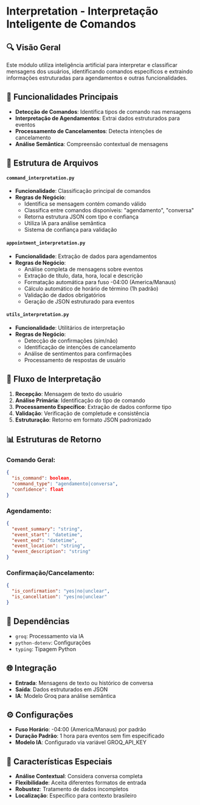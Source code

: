 # Interpretation - Interpretação Inteligente de Comandos

## 🔍 Visão Geral
Este módulo utiliza inteligência artificial para interpretar e classificar mensagens dos usuários, identificando comandos específicos e extraindo informações estruturadas para agendamentos e outras funcionalidades.

## 🎯 Funcionalidades Principais
- **Detecção de Comandos**: Identifica tipos de comando nas mensagens
- **Interpretação de Agendamentos**: Extrai dados estruturados para eventos
- **Processamento de Cancelamentos**: Detecta intenções de cancelamento
- **Análise Semântica**: Compreensão contextual de mensagens

## 📁 Estrutura de Arquivos

#### `command_interpretation.py`
- **Funcionalidade**: Classificação principal de comandos
- **Regras de Negócio**:
  - Identifica se mensagem contém comando válido
  - Classifica entre comandos disponíveis: "agendamento", "conversa"
  - Retorna estrutura JSON com tipo e confiança
  - Utiliza IA para análise semântica
  - Sistema de confiança para validação

#### `appointment_interpretation.py`
- **Funcionalidade**: Extração de dados para agendamentos
- **Regras de Negócio**:
  - Análise completa de mensagens sobre eventos
  - Extração de título, data, hora, local e descrição
  - Formatação automática para fuso -04:00 (America/Manaus)
  - Cálculo automático de horário de término (1h padrão)
  - Validação de dados obrigatórios
  - Geração de JSON estruturado para eventos

#### `utils_interpretation.py`
- **Funcionalidade**: Utilitários de interpretação
- **Regras de Negócio**:
  - Detecção de confirmações (sim/não)
  - Identificação de intenções de cancelamento
  - Análise de sentimentos para confirmações
  - Processamento de respostas de usuário

## 🔄 Fluxo de Interpretação
1. **Recepção**: Mensagem de texto do usuário
2. **Análise Primária**: Identificação do tipo de comando
3. **Processamento Específico**: Extração de dados conforme tipo
4. **Validação**: Verificação de completude e consistência
5. **Estruturação**: Retorno em formato JSON padronizado

## 📊 Estruturas de Retorno

### Comando Geral:
```json
{
  "is_command": boolean,
  "command_type": "agendamento|conversa",
  "confidence": float
}
```

### Agendamento:
```json
{
  "event_summary": "string",
  "event_start": "datetime",
  "event_end": "datetime", 
  "event_location": "string",
  "event_description": "string"
}
```

### Confirmação/Cancelamento:
```json
{
  "is_confirmation": "yes|no|unclear",
  "is_cancellation": "yes|no|unclear"
}
```

## 🔧 Dependências
- `groq`: Processamento via IA
- `python-dotenv`: Configurações
- `typing`: Tipagem Python

## 🌐 Integração
- **Entrada**: Mensagens de texto ou histórico de conversa
- **Saída**: Dados estruturados em JSON
- **IA**: Modelo Groq para análise semântica

## ⚙️ Configurações
- **Fuso Horário**: -04:00 (America/Manaus) por padrão
- **Duração Padrão**: 1 hora para eventos sem fim especificado
- **Modelo IA**: Configurado via variável GROQ_API_KEY

## 📝 Características Especiais
- **Análise Contextual**: Considera conversa completa
- **Flexibilidade**: Aceita diferentes formatos de entrada
- **Robustez**: Tratamento de dados incompletos
- **Localização**: Específico para contexto brasileiro
